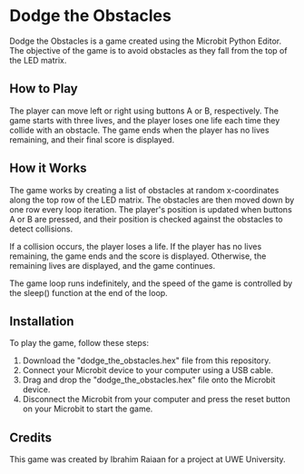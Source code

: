 # Dodge the Obstacles

Dodge the Obstacles is a game created using the Microbit Python Editor. The objective of the game is to avoid obstacles as they fall from the top of the LED matrix. 

## How to Play

The player can move left or right using buttons A or B, respectively. The game starts with three lives, and the player loses one life each time they collide with an obstacle. The game ends when the player has no lives remaining, and their final score is displayed. 

## How it Works

The game works by creating a list of obstacles at random x-coordinates along the top row of the LED matrix. The obstacles are then moved down by one row every loop iteration. The player's position is updated when buttons A or B are pressed, and their position is checked against the obstacles to detect collisions. 

If a collision occurs, the player loses a life. If the player has no lives remaining, the game ends and the score is displayed. Otherwise, the remaining lives are displayed, and the game continues. 

The game loop runs indefinitely, and the speed of the game is controlled by the sleep() function at the end of the loop.

## Installation

To play the game, follow these steps:

1. Download the "dodge_the_obstacles.hex" file from this repository.
2. Connect your Microbit device to your computer using a USB cable.
3. Drag and drop the "dodge_the_obstacles.hex" file onto the Microbit device.
4. Disconnect the Microbit from your computer and press the reset button on your Microbit to start the game.

## Credits

This game was created by Ibrahim Raiaan for a project at UWE University. 
